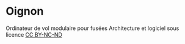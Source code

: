 # Oignon
Ordinateur de vol modulaire pour fusées
Architecture et logiciel sous licence [CC BY-NC-ND](https://creativecommons.org/licenses/by-nc-nd/4.0/)
